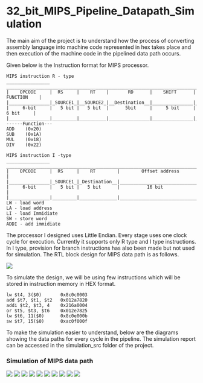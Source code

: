 # 32_bit_MIPS_Pipeline_Datapath_Simulation
The main aim of the project is to understand how the process of converting assembly language into machine code represented in hex takes place and then execution of the machine code in the pipelined data path occurs. 

Given below is the Instruction format for MIPS processor.

```
MIPS instruction R - type
________________ _______________________________________________________________________
|    OPCODE     |  RS     |    RT    |       RD      |    SHIFT      |      FUNCTION    |
|_______________|_SOURCE1_|__SOURCE2_|__Destination__|_______________|__________________|
|     6-bit     |   5 bit |   5 bit  |      5bit     |     5 bit     |        6 bit     |
|_______________|_________|__________|_______________|_______________|__________________|
------Function---
ADD    (0x20)
SUB    (0x1A)
MUL    (0x18)
DIV    (0x22)

MIPS instruction I -type 
________________ _______________________________________________________________________
|    OPCODE     |  RS     |    RT        |        Offset address                        |
|_______________|_SOURCE1_|_Destination__|______________________________________________|
|     6-bit     |   5 bit |   5 bit      |          16 bit                              |
|_______________|_________|______________|______________________________________________|
LW - load word
LA - load address
LI - load Immidiate
SW - store word
ADDI - add immidiate  

```
The processor I designed uses Little Endian. Every stage uses one clock cycle for execution. Currently it supports only R type and I type instructions. In I type, provision for branch instructions has also been made but not used for simulation. The RTL block design for MIPS data path is as follows.

![](images/vivado_bd.PNG)

To simulate the design, we will be using few instructions which will be stored in instruction memory in HEX format. 
```
lw $t4, 3($0)       0x8c0c0003
add $t7, $t1, $t2   0x012a7820
addi $t2, $t3, 4    0x216a0004
or $t5, $t3, $t6    0x012e7825
lw $t6, 11($0)      0x8c0e000b
sw $t7, 15($0)      0xac0f000f

```
To make the simulation easier to understand, below are the diagrams showing the data paths for every cycle in the pipeline. The simulation report can be accessed in the simulation_src folder of the project.

### Simulation of MIPS data path

![](images/cycle_1.PNG)
![](images/cycle_2.PNG)
![](images/cycle_3.PNG)
![](images/cycle_4.PNG)
![](images/cycle_5.PNG)
![](images/cycle_6.PNG)
![](images/cycle_7.PNG)
![](images/cycle_8.PNG)
![](images/cycle_9.PNG)
![](images/cycle_10.PNG)
